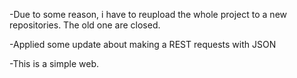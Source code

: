 -Due to some reason, i have to reupload the whole project to a new repositories. The old one are closed.

-Applied some update about making a REST requests with JSON

-This is a simple web.
